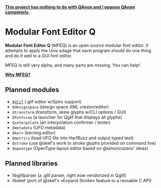 [**This project has nothing to do with QAnon and I oppose QAnon completely.**](https://github.com/mfeq/mfeq/blob/master/doc/QAnon.md)

# Modular Font Editor Q

**Modular Font Editor Q** (MFEQ) is an open source modular font editor. It attempts to apply the Unix adage that each program should do one thing and do it well to a GUI font editor.

MFEQ is still very alpha, and many parts are missing. You can help!

**[Why MFEQ?](https://github.com/mfeq/mfeq/blob/master/doc/Why.md)**

## Planned modules

* [`Qglif`](https://github.com/mfeq/Qglif) (.glif editor w/Spiro support)
* `Qdesignspace` (design space XML creator/editor)
* `Qtransform` (transform, skew glyphs w/CLI options / GUI)
* `Qfontview` (a launcher for Qglif that displays all glyphs)
* `Qinterpolate` (an interpolation confirmer / tester)
* `Qmetadata` (UFO metadata)
* `Qkern` (kerning editor)
* `Qmetrics` (load UFO file into HarfBuzz and output typed text)
* `Qstroke` (use @skef's work to stroke glyphs provided on command line)
* `Qopentype` (OpenType layout editor based on @simoncozens' ideas)

## Planned libraries

* libglifparser (a .glif parser, right now vendorized in Qglif)
* libskef (port of @skef's &laquo;Expand Stroke&raquo; feature to a reusable C API)
